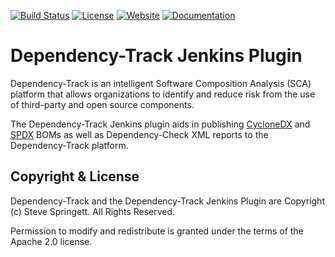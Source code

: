 [![Build Status](https://ci.jenkins.io/buildStatus/icon?job=Plugins/dependency-track-plugin/master)](https://ci.jenkins.io/job/Plugins/job/dependency-track-plugin)
[![License][license-image]][license-url]
[![Website](https://img.shields.io/badge/https://-dependencytrack.org-blue.svg)](https://dependencytrack.org/)
[![Documentation](https://img.shields.io/badge/read-documentation-blue.svg)](https://docs.dependencytrack.org/)


Dependency-Track Jenkins Plugin
==============================

Dependency-Track is an intelligent Software Composition Analysis (SCA) platform that allows organizations to identify 
and reduce risk from the use of third-party and open source components.

The Dependency-Track Jenkins plugin aids in publishing [CycloneDX](https://cyclonedx.org/) and [SPDX](https://spdx.org/) 
BOMs as well as Dependency-Check XML reports to the Dependency-Track platform.

Copyright & License
-------------------

Dependency-Track and the Dependency-Track Jenkins Plugin are Copyright (c) Steve Springett. All Rights Reserved.

Permission to modify and redistribute is granted under the terms of the Apache 2.0 license.

  [wiki]: https://wiki.jenkins.io/display/JENKINS/OWASP+Dependency-Track+Plugin
  [license-image]: https://img.shields.io/badge/license-apache%20v2-brightgreen.svg
  [license-url]: https://github.com/jenkinsci/dependency-track-plugin/blob/master/LICENSE.txt
